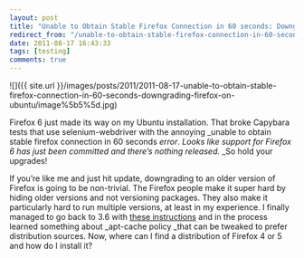 ```yaml
---
layout: post
title: "Unable to Obtain Stable Firefox Connection in 60 seconds: Downgrading Firefox on Ubuntu"
redirect_from: "/unable-to-obtain-stable-firefox-connection-in-60-seconds-downgrading-firefox-on-ubuntu"
date: 2011-08-17 16:43:33
tags: [testing]
comments: true
---
```

![]({{ site.url }}/images/posts/2011/2011-08-17-unable-to-obtain-stable-firefox-connection-in-60-seconds-downgrading-firefox-on-ubuntu/image%5b5%5d.jpg)

Firefox 6 just made its way on my Ubuntu installation. That broke Capybara tests that use selenium-webdriver with the annoying _unable to obtain stable firefox connection in 60 seconds _error_. _Looks like support for Firefox 6 has just been committed and there’s nothing released._ _So hold your upgrades!

If you’re like me and just hit update, downgrading to an older version of Firefox is going to be non-trivial. The Firefox people make it super hard by hiding older versions and not versioning packages. They also make it particularly hard to run multiple versions, at least in my experience. I finally managed to go back to 3.6 with [these instructions](http://blog.troyastle.com/2011/06/downgrade-to-firefox-36-on-ubuntu-natty.html) and in the process learned something about  _apt-cache policy _that can be tweaked to prefer distribution sources. Now, where can I find a distribution of Firefox 4 or 5 and how do I install it?
